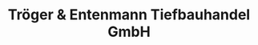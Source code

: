 ---
title: "Tröger & Entenmann Tiefbauhandel GmbH"
url: /gessertshausen/troeger-und-entenmann-tiefbauhandel-gmbh/
shop: Baustoffe
---